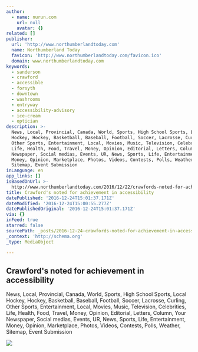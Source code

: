 ```yaml
---
author:
  - name: nurun.com
    url: null
    avatar: {}
related: []
publisher:
  url: 'http://www.northumberlandtoday.com'
  name: Northumberland Today
  favicon: 'http://www.northumberlandtoday.com/favicon.ico'
  domain: www.northumberlandtoday.com
keywords:
  - sanderson
  - crawford
  - accessible
  - forsyth
  - downtown
  - washrooms
  - entryway
  - accessibility-advisory
  - ice-cream
  - optician
description: >-
  News, Local, Provincial, Canada, World, Sports, High School Sports, Local
  Hockey, Hockey, Basketball, Baseball, Football, Soccer, Lacrosse, Curling,
  Other Sports, Entertainment, Local, Movies, Music, Television, Celebrities,
  Life, Health, Food, Travel, Money, Opinion, Editorial, Letters, Column, Your
  Newspaper, Social medias, Events, UR, News, Sports, Life, Entertainment,
  Money, Opinion, Marketplace, Photos, Videos, Contests, Polls, Weather,
  Sitemap, Event Submission
inLanguage: en
app_links: []
isBasedOnUrl: >-
  http://www.northumberlandtoday.com/2016/12/22/crawfords-noted-for-achievement-in-accessibility
title: Crawford's noted for achievement in accessibility
datePublished: '2016-12-24T15:01:37.171Z'
dateModified: '2016-12-24T15:00:55.277Z'
datePublishedOriginal: '2016-12-24T15:01:37.171Z'
via: {}
inFeed: true
starred: false
sourcePath: _posts/2016-12-24-crawfords-noted-for-achievement-in-accessibility.md
_context: 'http://schema.org'
_type: MediaObject

---
```

<article style=""><h1>Crawford's noted for achievement in accessibility</h1><p>News, Local, Provincial, Canada, World, Sports, High School Sports, Local Hockey, Hockey, Basketball, Baseball, Football, Soccer, Lacrosse, Curling, Other Sports, Entertainment, Local, Movies, Music, Television, Celebrities, Life, Health, Food, Travel, Money, Opinion, Editorial, Letters, Column, Your Newspaper, Social medias, Events, UR, News, Sports, Life, Entertainment, Money, Opinion, Marketplace, Photos, Videos, Contests, Polls, Weather, Sitemap, Event Submission</p><img src="http://storage.northumberlandtoday.com/v1/dynamic_resize/sws_path/suns-prod-images/1297910575648_ORIGINAL.jpg?quality=80&amp;size=320x&amp;stmp=1482426004082" /></article>